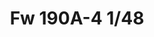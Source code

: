 ---
title: "Fw 190A-4  1/48"
price: 2200 
desc: "WEEKEND EDITION, Fw 190A-4  1/48, razmera: 1/48"
img_path: "/assets/img/84121.jpg"
brand: EDUARD
available: false
special_offer: false
new: false
soon: false
cat: "Plasticne-Makete"
subcat: "PM-EDUARD"
subsubcat: ""
sifra: "84121"
---